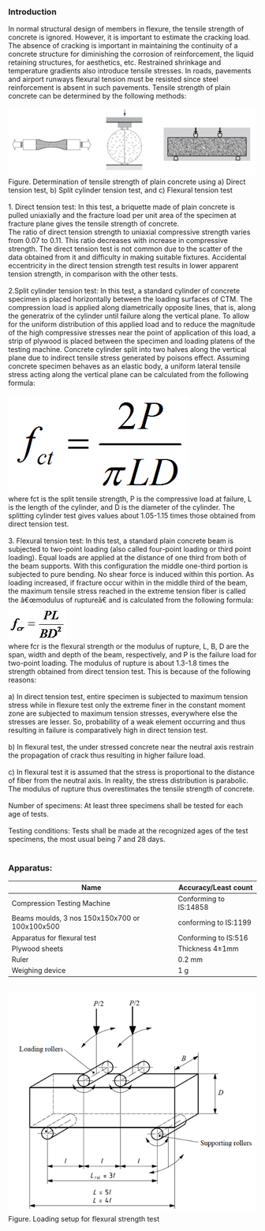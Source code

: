 ### Introduction

In normal structural design of members in flexure, the tensile strength of concrete is ignored. However, it is important to estimate the cracking load. The absence of cracking is important in maintaining the continuity of a concrete structure for diminishing the corrosion of reinforcement, the liquid retaining structures, for aesthetics, etc. Restrained shrinkage and temperature gradients also introduce tensile stresses. In roads, pavements and airport runways flexural tension must be resisted since steel reinforcement is absent in such pavements. Tensile strength of plain concrete can be determined by the following methods:

<img src="images/t1.png"/>
Figure. Determination of tensile strength of plain concrete using a) Direct tension test, b) Split cylinder tension test, and c) Flexural tension test<br><br>
1. Direct tension test: In this test, a briquette made of plain concrete is pulled uniaxially and the fracture load per unit area of the specimen at fracture plane gives the tensile strength of concrete.<br>
The ratio of direct tension strength to uniaxial compressive strength varies from 0.07 to 0.11. This ratio decreases with increase in compressive strength. The direct tension test is not common due to the scatter of the data obtained from it and difficulty in making suitable fixtures. Accidental eccentricity in the direct tension strength test results in lower apparent tension strength, in comparison with the other tests.
<br><br>
2.Split cylinder tension test: In this test, a standard cylinder of concrete specimen is placed horizontally between the loading surfaces of CTM. The compression load is applied along diametrically opposite lines, that is, along the generatrix of the cylinder until failure along the vertical plane. To allow for the uniform distribution of this applied load and to reduce the magnitude of the high compressive stresses near the point of application of this load, a strip of plywood is placed between the specimen and loading platens of the testing machine. Concrete cylinder split into two halves along the vertical plane due to indirect tensile stress generated by poisons effect. Assuming concrete specimen behaves as an elastic body, a uniform lateral tensile stress acting along the vertical plane can be calculated from the following formula:<br><br>

<img src="images/t2.png"/>
<br>
where fct is the split tensile strength, P is the compressive load at failure, L is the length of the cylinder, and D is the diameter of the cylinder. The splitting cylinder test gives values about 1.05-1.15 times those obtained from direct tension test.
<br><br>
3. Flexural tension test: In this test, a standard plain concrete beam is subjected to two-point loading (also called four-point loading or third point loading). Equal loads are applied at the distance of one third from both of the beam supports. With this configuration the middle one-third portion is subjected to pure bending. No shear force is induced within this portion. As loading increased, if fracture occur within in the middle third of the beam, the maximum tensile stress reached in the extreme tension fiber is called the â€œmodulus of ruptureâ€ and is calculated from the following formula:
<br>
<img src="images/p1.png"/>
<br>
where fcr is the flexural strength or the modulus of rupture, L, B, D are the span, width and depth of the beam, respectively, and P is the failure load for two-point loading. The modulus of rupture is about 1.3-1.8 times the strength obtained from direct tension test. This is because of the following reasons:
<br><br>
a) In direct tension test, entire specimen is subjected to maximum tension stress while in flexure test only the extreme finer in the constant moment zone are subjected to maximum tension stresses, everywhere else the stresses are lesser. So, probability of a weak element occurring and thus resulting in failure is comparatively high in direct tension test.
<br><br>
b) In flexural test, the under stressed concrete near the neutral axis restrain the propagation of crack thus resulting in higher failure load.
<br><br>
c) In flexural test it is assumed that the stress is proportional to the distance of fiber from the neutral axis. In reality, the stress distribution is parabolic. The modulus of rupture thus overestimates the tensile strength of concrete.
<br><br>
Number of specimens: At least three specimens shall be tested for each age of tests.<br><br>
Testing conditions: Tests shall be made at the recognized ages of the test specimens, the most usual being 7 and 28 days.
<br> <br>

### Apparatus:

| Name | 	Accuracy/Least count|
| ------ | ------ |
| Compression Testing Machine | 	Conforming to IS:14858 |
| Beams moulds, 3 nos 150x150x700 or 100x100x500 | conforming to IS:1199 |
| Apparatus for flexural test | Conforming to IS:516 |
| Plywood sheets | Thickness 4±1mm |
| Ruler |0.2 mm|
| Weighing device | 	1 g |


<br>
<img src="images/t4.png"/><br>
Figure. Loading setup for flexural strength test



